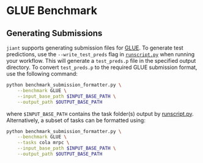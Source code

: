 # GLUE Benchmark

## Generating Submissions

`jiant` supports generating submission files for [GLUE](https://gluebenchmark.com/). To generate test predictions, use the `--write_test_preds` flag in [`runscript.py`](https://github.com/jiant-dev/jiant/blob/master/jiant/proj/main/runscript.py) when running your workflow. This will generate a `test_preds.p` file in the specified output directory. To convert `test_preds.p` to the required GLUE submission format, use the following command:

```bash
python benchmark_submission_formatter.py \
    --benchmark GLUE \
    --input_base_path $INPUT_BASE_PATH \
    --output_path $OUTPUT_BASE_PATH
```

where `$INPUT_BASE_PATH` contains the task folder(s) output by [runscript.py](https://github.com/jiant-dev/jiant/blob/master/jiant/proj/main/runscript.py). Alternatively, a subset of tasks can be formatted using:

```bash
python benchmark_submission_formatter.py \
    --benchmark GLUE \
    --tasks cola mrpc \
    --input_base_path $INPUT_BASE_PATH \
    --output_path $OUTPUT_BASE_PATH
```

